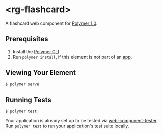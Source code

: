 # \<rg-flashcard\>

A flashcard web component for 
[Polymer 1.0](https://www.polymer-project.org/1.0/docs/).

## Prerequisites

1. Install the 
[Polymer CLI](https://www.npmjs.com/package/polymer-cli)
2. Run `polymer install`, if this element is not part of an 
   [app](https://www.polymer-project.org/1.0/toolbox/templates#application).

## Viewing Your Element

```
$ polymer serve
```

## Running Tests

```
$ polymer test
```

Your application is already set up to be tested via 
[web-component-tester](https://github.com/Polymer/web-component-tester). 
Run `polymer test` to run your application's test suite locally.
